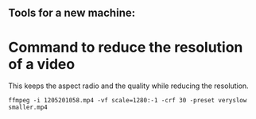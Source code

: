 ## Tools for a new machine:

# Command to reduce the resolution of a video
This keeps the aspect radio and the quality while reducing the resolution.

```
ffmpeg -i 1205201058.mp4 -vf scale=1280:-1 -crf 30 -preset veryslow smaller.mp4
```